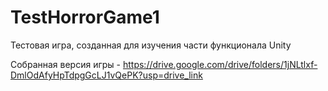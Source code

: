 # TestHorrorGame1
Тестовая игра, созданная для изучения части функционала Unity

Собранная версия игры - https://drive.google.com/drive/folders/1jNLtlxf-DmlOdAfyHpTdpgGcLJ1vQePK?usp=drive_link
